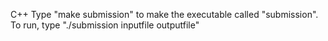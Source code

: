 C++
Type "make submission" to make the executable called "submission". To run, type "./submission inputfile outputfile"
